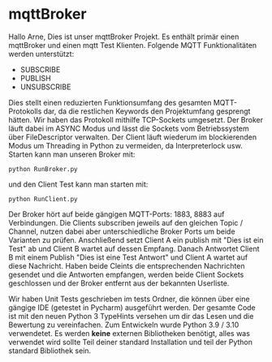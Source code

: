 # mqttBroker
Hallo Arne,
Dies ist unser mqttBroker Projekt. Es enthält primär einen mqttBroker und einen mqtt Test Klienten. Folgende MQTT Funktionalitäten werden unterstützt:
- SUBSCRIBE
- PUBLISH
- UNSUBSCRIBE <br>

Dies stellt einen reduzierten Funktionsumfang des gesamten MQTT-Protokolls dar, da die restlichen Keywords den Projektumfang gesprengt hätten.
Wir haben das Protokoll mithilfe TCP-Sockets umgesetzt. Der Broker läuft dabei im ASYNC Modus und lässt die Sockets vom Betriebssystem über FileDescriptor verwalten.
Der Client läuft wiederum im blockierenden Modus um Threading in Python zu vermeiden, da Interpreterlock usw.
Starten kann man unseren Broker mit:
```
python RunBroker.py
```
und den Client Test kann man starten mit:
```
python RunClient.py
```
Der Broker hört auf beide gängigen MQTT-Ports: 1883, 8883 auf Verbindungen. Die Clients subscriben jeweils auf den gleichen Topic / Channel,
nutzen dabei aber unterschiedliche Broker Ports um beide Varianten zu prüfen. Anschließend setzt Client A ein publish mit "Dies ist ein Test" ab und Client B
wartet auf dessen Empfang. Danach Antwortet Client B mit einem Publish "Dies ist eine Test Antwort" und Client A wartet auf diese Nachricht. Haben beide Cleints
die entsprechenden Nachrichten gesendet und die Antworten empfangen, werden beide Client Sockets geschlossen und der Broker entfernt aus der bekannten
Userliste.

Wir haben Unit Tests geschrieben im tests Ordner, die können über eine gängige IDE (getestet in Pycharm) ausgeführt werden. Der gesamte Code ist
mit den neuen Python 3 TypeHints versehen um dir das Lesen und die Bewertung zu vereinfachen. Zum Entwickeln wurde Python 3.9 / 3.10 verwendetet.
Es werden **keine** externen Bibliotheken benötigt, alles was verwendet wird sollte Teil deiner standard Installation und teil der Python standard Bibliothek sein.

